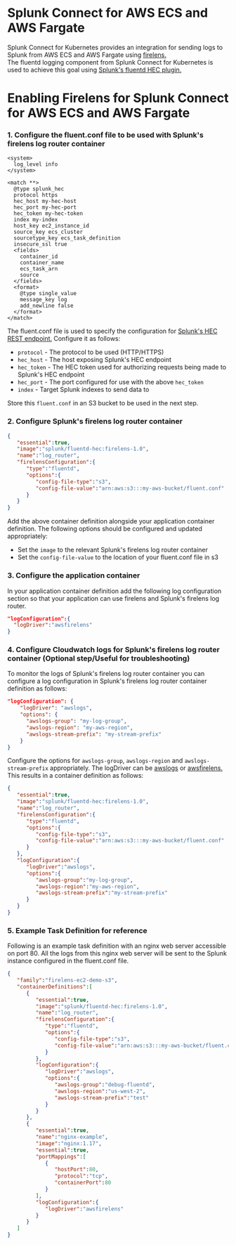 # Splunk Connect for AWS ECS and AWS Fargate

Splunk Connect for Kubernetes provides an integration for sending logs to Splunk from AWS ECS and AWS Fargate using [firelens.](https://docs.aws.amazon.com/AmazonECS/latest/developerguide/using_firelens.html) <br/>
The fluentd logging component from Splunk Connect for Kubernetes is used to achieve this goal using [Splunk's fluentd HEC plugin.](https://github.com/splunk/fluent-plugin-splunk-hec)

# Enabling Firelens for Splunk Connect for AWS ECS and AWS Fargate

### 1. Configure the fluent.conf file to be used with Splunk's firelens log router container
```
<system>
  log_level info
</system>

<match **>
  @type splunk_hec
  protocol https
  hec_host my-hec-host
  hec_port my-hec-port
  hec_token my-hec-token
  index my-index
  host_key ec2_instance_id
  source_key ecs_cluster
  sourcetype_key ecs_task_definition
  insecure_ssl true
  <fields>
    container_id
    container_name
    ecs_task_arn
    source
  </fields>
  <format>
    @type single_value
    message_key log
    add_newline false
  </format>
</match>
```
The fluent.conf file is used to specify the configuration for [Splunk's HEC REST endpoint.](http://dev.splunk.com/view/event-collector/SP-CAAAE7F) Configure it as follows: <br/>
* `protocol` - The protocol to be used (HTTP/HTTPS)
* `hec_host` - The host exposing Splunk's HEC endpoint
* `hec_token` - The HEC token used for authorizing requests being made to Splunk's HEC endpoint
* `hec_port` - The port configured for use with the above `hec_token`
* `index` - Target Splunk indexes to send data to

Store this `fluent.conf` in an S3 bucket to be used in the next step.

### 2. Configure Splunk's firelens log router container
```json
{
   "essential":true,
   "image":"splunk/fluentd-hec:firelens-1.0",
   "name":"log_router",
   "firelensConfiguration":{
      "type":"fluentd",
      "options":{
         "config-file-type":"s3",
         "config-file-value":"arn:aws:s3:::my-aws-bucket/fluent.conf"
      }
   }
}
```
Add the above container definition alongside your application container definition. The following options should be configured and updated appropriately:<br/>
* Set the `image` to the relevant Splunk's firelens log router container
* Set the `config-file-value` to the location of your fluent.conf file in s3


### 3. Configure the application container
In your application container definition add the following log configuration section so that your application can use firelens and Splunk's firelens log router.
```json
"logConfiguration":{
  "logDriver":"awsfirelens"
}
```

### 4. Configure Cloudwatch logs for Splunk's firelens log router container (Optional step/Useful for troubleshooting)
To monitor the logs of Splunk's firelens log router container you can configure a log configuration in Splunk's firelens log router container definition as follows:
```json
"logConfiguration": {
    "logDriver": "awslogs",
    "options": {
      "awslogs-group": "my-log-group",
      "awslogs-region": "my-aws-region",
      "awslogs-stream-prefix": "my-stream-prefix"
    }
}
```
Configure the options for `awslogs-group`, `awslogs-region` and `awslogs-stream-prefix` appropriately. The logDriver can be [awslogs](https://docs.aws.amazon.com/AmazonECS/latest/developerguide/using_awslogs.html) or [awsfirelens.](https://docs.aws.amazon.com/AmazonECS/latest/developerguide/using_firelens.html)
This results in a container definition as follows:
```json
{
   "essential":true,
   "image":"splunk/fluentd-hec:firelens-1.0",
   "name":"log_router",
   "firelensConfiguration":{
      "type":"fluentd",
      "options":{
         "config-file-type":"s3",
         "config-file-value":"arn:aws:s3:::my-aws-bucket/fluent.conf"
      }
   },
   "logConfiguration":{
      "logDriver":"awslogs",
      "options":{
         "awslogs-group":"my-log-group",
         "awslogs-region":"my-aws-region",
         "awslogs-stream-prefix":"my-stream-prefix"
      }
   }
}
```

### 5. Example Task Definition for reference
Following is an example task definition with an nginx web server accessible on port 80. All the logs from this nginx web server will be sent to the Splunk instance configured in the fluent.conf file.
```json
{
   "family":"firelens-ec2-demo-s3",
   "containerDefinitions":[
      {
         "essential":true,
         "image":"splunk/fluentd-hec:firelens-1.0",
         "name":"log_router",
         "firelensConfiguration":{
            "type":"fluentd",
            "options":{
               "config-file-type":"s3",
               "config-file-value":"arn:aws:s3:::my-aws-bucket/fluent.conf"
            }
         },
         "logConfiguration":{
            "logDriver":"awslogs",
            "options":{
               "awslogs-group":"debug-fluentd",
               "awslogs-region":"us-west-2",
               "awslogs-stream-prefix":"test"
            }
         }
      },
      {
         "essential":true,
         "name":"nginx-example",
         "image":"nginx:1.17",
         "essential":true,
         "portMappings":[
            {
               "hostPort":80,
               "protocol":"tcp",
               "containerPort":80
            }
         ],
         "logConfiguration":{
            "logDriver":"awsfirelens"
         }
      }
   ]
}
```